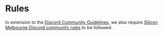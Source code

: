 # Rules

In extension to the [Discord Community Guidelines](https://discord.com/guidelines), we also require [Silicon Melbourne Discord community rules](https://discord.com/channels/1377448057179865169/1377600361887432714/1391262329844535458) to be followed.